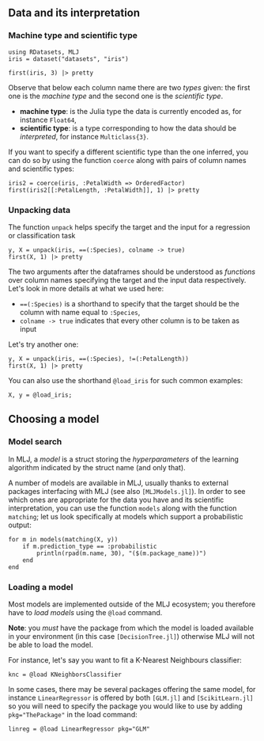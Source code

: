 <!--This file was generated, do not modify it.-->
[MLJ.jl]: https://github.com/JuliaAI/MLJ.jl
[RDatasets.jl]: https://github.com/JuliaStats/RDatasets.jl
[MLJModels.jl]: https://github.com/JuliaAI/MLJModels.jl
[DecisionTree.jl]: https://github.com/bensadeghi/DecisionTree.jl
[NearestNeighbors.jl]: https://github.com/KristofferC/NearestNeighbors.jl
[GLM.jl]: https://github.com/JuliaStats/GLM.jl
[ScikitLearn.jl]: https://github.com/cstjean/ScikitLearn.jl
## Data and its interpretation

### Machine type and scientific type

```julia:ex1
using RDatasets, MLJ
iris = dataset("datasets", "iris")

first(iris, 3) |> pretty
```

Observe that below each column name there are two _types_ given: the first one is the _machine type_ and the second one is the _scientific type_.

* **machine type**: is the Julia type the data is currently encoded as, for instance `Float64`,
* **scientific type**: is a type corresponding to how the data should be _interpreted_, for instance `Multiclass{3}`.

If you want to specify a different scientific type than the one inferred, you can do so by using the function `coerce` along with pairs of column names and scientific types:

```julia:ex2
iris2 = coerce(iris, :PetalWidth => OrderedFactor)
first(iris2[[:PetalLength, :PetalWidth]], 1) |> pretty
```

### Unpacking data

The function `unpack` helps specify the target and the input for a regression or classification task

```julia:ex3
y, X = unpack(iris, ==(:Species), colname -> true)
first(X, 1) |> pretty
```

The two arguments after the dataframes should be understood as _functions_ over column names specifying the target and the input data respectively.
Let's look in more details at what we used here:

* `==(:Species)` is a shorthand to specify that the target should be the column with name equal to `:Species`,
* `colname -> true` indicates that every other column is to be taken as input

Let's try another one:

```julia:ex4
y, X = unpack(iris, ==(:Species), !=(:PetalLength))
first(X, 1) |> pretty
```

You can also use the shorthand `@load_iris` for such common examples:

```julia:ex5
X, y = @load_iris;
```

## Choosing a model

### Model search

In MLJ, a _model_ is a struct storing the _hyperparameters_ of the learning algorithm indicated by the struct name (and only that).

A number of models are available in MLJ, usually thanks to external packages interfacing with MLJ (see also `[MLJModels.jl]`).
In order to see which ones are appropriate for the data you have and its scientific interpretation, you can use the function `models` along with the function `matching`; let us look specifically at models which support a probabilistic output:

```julia:ex6
for m in models(matching(X, y))
    if m.prediction_type == :probabilistic
        println(rpad(m.name, 30), "($(m.package_name))")
    end
end
```

### Loading a model

Most models are implemented outside of the MLJ ecosystem; you therefore have to _load models_ using the `@load` command.

**Note**: you _must_ have the package from which the model is loaded available in your environment (in this case `[DecisionTree.jl]`) otherwise MLJ will not be able to load the model.

For instance, let's say you want to fit a K-Nearest Neighbours classifier:

```julia:ex7
knc = @load KNeighborsClassifier
```

In some cases, there may be several packages offering the same model, for instance `LinearRegressor` is offered by both `[GLM.jl]` and `[ScikitLearn.jl]` so you will need to specify the package you would like to use by adding `pkg="ThePackage"` in the load command:

```julia:ex8
linreg = @load LinearRegressor pkg="GLM"
```

